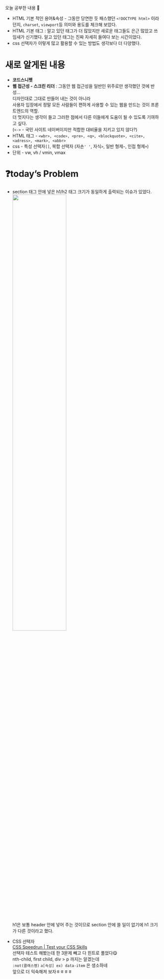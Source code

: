 오늘 공부한 내용 🌼


- HTML 기본 적인 용어&속성 - 그동안 당연한 듯 패스했던 `<!DOCTYPE html>` 이라던지, `charset`, `viewport`등 의미와 용도를 체크해 보았다.
- HTML 기본 태그 : 알고 있던 태그가 더 많았지만 새로운 태그들도 은근 많았고 쓰임새가 신기했다. 알고 있던 태그는 진짜 자세히 들여다 보는 시간이었다.
- css 선택자가 이렇게 많고 활용할 수 있는 방법도 생각보다 더 다양했다.

# 새로 알게된 내용


- **코드스니펫**
- **웹 접근성 - 스크린 리더** : 그동안 웹 접근성을 일반인 위주로만 생각했던 것에 반성…<br>디자인대로 그대로 만들어 내는 것이 아니라 <br>사용자 입장에서 정말 모든 사람들이 편하게 사용할 수 있는 웹을 만드는 것이 프론트엔드의 역할. <br>더 멋지다는 생각이 들고 그러한 점에서 다른 이들에게 도움이 될 수 있도록 기여하고 싶다. <br>(`<->` - 국민 사이트 네이버이지만 적합한 대비율을 지키고 있지 않다?)
- HTML 태그 - `<wbr>, <code>, <pre>, <q>, <blockquote>, <cite>, <adress>, <mark>, <abbr>`
- css - 특성 선택자`[]`, 복합 선택자 (자손`' '`, 자식`>`, 일반 형제`~`, 인접 형제`+`)
- 단위 - vw, vh / vmin, vmax


# ❓today’s Problem

- section 태그 안에 넣은 h1/h2 태그 크기가 동일하게 출력되는 이슈가 있었다.<img src="https://user-images.githubusercontent.com/105140201/222381137-f395723a-904b-4f02-8180-eb4827c326a7.png" width=60% ><br>h1은 보통 header 안에 넣어 주는 것이므로 section 안에 쓸 일이 없기에 h1 크기가 다른 것이라고 했다.

- CSS 선택자<br>
[CSS Speedrun | Test your CSS Skills](https://css-speedrun.netlify.app/)<br>
선택자 테스트 해봤는데 한 3문제 빼고 다 힌트로 풀었다😋<br>
nth-child, first child, div > p 까지는 알겠는데<br>
`:not(클래스명)` `a[속성] ex) data-item` 은 생소하네<br>
앞으로 더 익숙해져 보자ㅎㅎㅎㅎ
